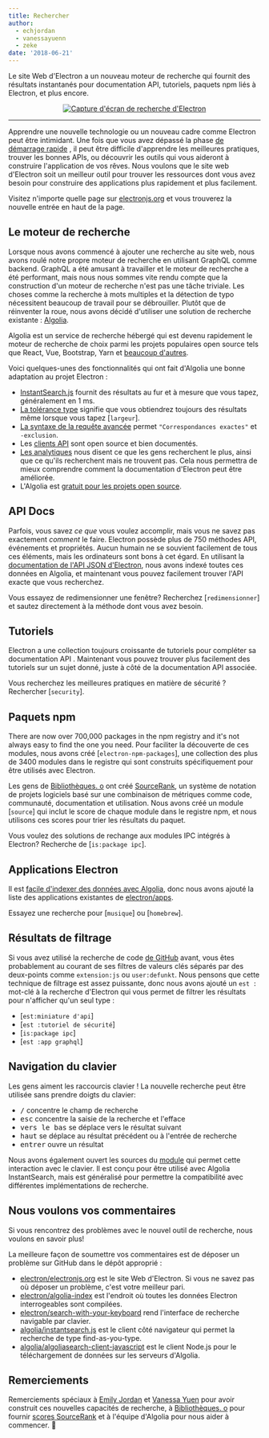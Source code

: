 ```yaml
---
title: Rechercher
author:
  - echjordan
  - vanessayuenn
  - zeke
date: '2018-06-21'
---
```


Le site Web d'Electron a un nouveau moteur de recherche qui fournit des résultats instantanés pour documentation API, tutoriels, paquets npm liés à Electron, et plus encore.

<figure>
  <a href="https://electronjs.org/?query=resize" style="display: block; text-align: center;">
    <img class="screenshot" src="https://user-images.githubusercontent.com/2289/41683719-417ca80a-7490-11e8-9a52-fb145f4251ba.png" alt="Capture d'écran de recherche d'Electron">
  </a>
</figure>

---

Apprendre une nouvelle technologie ou un nouveau cadre comme Electron peut être intimidant. Une fois que vous avez dépassé la phase [de démarrage rapide](https://github.com/electron/electron-quick-start) , il peut être difficile d'apprendre les meilleures pratiques, trouver les bonnes APIs, ou découvrir les outils qui vous aideront à construire l'application de vos rêves. Nous voulons que le site web d'Electron soit un meilleur outil pour trouver les ressources dont vous avez besoin pour construire des applications plus rapidement et plus facilement.

Visitez n'importe quelle page sur [electronjs.org](https://electronjs.org) et vous trouverez la nouvelle entrée en haut de la page.

## Le moteur de recherche

Lorsque nous avons commencé à ajouter une recherche au site web, nous avons roulé notre propre moteur de recherche en utilisant GraphQL comme backend. GraphQL a été amusant à travailler et le moteur de recherche a été performant, mais nous nous sommes vite rendu compte que la construction d'un moteur de recherche n'est pas une tâche triviale. Les choses comme la recherche à mots multiples et la détection de typo nécessitent beaucoup de travail pour se débrouiller. Plutôt que de réinventer la roue, nous avons décidé d'utiliser une solution de recherche existante : [Algolia](https://algolia.com).

Algolia est un service de recherche hébergé qui est devenu rapidement le moteur de recherche de choix parmi les projets populaires open source tels que React, Vue, Bootstrap, Yarn et [beaucoup d'autres](https://community.algolia.com/docsearch/).

Voici quelques-unes des fonctionnalités qui ont fait d'Algolia une bonne adaptation au projet Electron :

- [InstantSearch.js](https://community.algolia.com/instantsearch.js) fournit des résultats au fur et à mesure que vous tapez, généralement en 1 ms.
- [La tolérance type](https://www.algolia.com/doc/guides/textual-relevance/typo-tolerance/) signifie que vous obtiendrez toujours des résultats même lorsque vous tapez [`largeur`].
- [La syntaxe de la requête avancée](https://www.algolia.com/doc/api-reference/api-parameters/advancedSyntax/) permet `"Correspondances exactes"` et `-exclusion`.
- Les [clients API](https://www.algolia.com/doc/api-client/javascript/getting-started/) sont open source et bien documentés.
- [Les analytiques](https://www.algolia.com/doc/guides/analytics/analytics-overview/) nous disent ce que les gens recherchent le plus, ainsi que ce qu'ils recherchent mais ne trouvent pas. Cela nous permettra de mieux comprendre comment la documentation d'Electron peut être améliorée.
- L'Algolia est [gratuit pour les projets open source](https://www.algolia.com/for-open-source).

## API Docs

Parfois, vous savez *ce que* vous voulez accomplir, mais vous ne savez pas exactement *comment* le faire. Electron possède plus de 750 méthodes API, événements et propriétés. Aucun humain ne se souvient facilement de tous ces éléments, mais les ordinateurs sont bons à cet égard. En utilisant la [documentation de l'API JSON d'Electron](https://electronjs.org/blog/api-docs-json-schema), nous avons indexé toutes ces données en Algolia, et maintenant vous pouvez facilement trouver l'API exacte que vous recherchez.

Vous essayez de redimensionner une fenêtre? Recherchez [`redimensionner`] et sautez directement à la méthode dont vous avez besoin.

## Tutoriels

Electron a une collection toujours croissante de tutoriels pour compléter sa documentation API . Maintenant vous pouvez trouver plus facilement des tutoriels sur un sujet donné, juste à côté de la documentation API associée.

Vous recherchez les meilleures pratiques en matière de sécurité ? Rechercher [`security`].

## Paquets npm

There are now over 700,000 packages in the npm registry and it's not always easy to find the one you need. Pour faciliter la découverte de ces modules, nous avons créé [`electron-npm-packages`], une collection des plus de 3400 modules dans le registre qui sont construits spécifiquement pour être utilisés avec Electron.

Les gens de [Bibliothèques. o](https://libraries.io) ont créé [SourceRank](https://docs.libraries.io/overview.html#sourcerank), un système de notation de projets logiciels basé sur une combinaison de métriques comme code, communauté, documentation et utilisation. Nous avons créé un module [`source`] qui inclut le score de chaque module dans le registre npm, et nous utilisons ces scores pour trier les résultats du paquet.

Vous voulez des solutions de rechange aux modules IPC intégrés à Electron? Recherche de [`is:package ipc`].

## Applications Electron

Il est [facile d'indexer des données avec Algolia](https://github.com/electron/algolia-indices), donc nous avons ajouté la liste des applications existantes de [electron/apps](https://github.com/electron/apps).

Essayez une recherche pour [`musique`] ou [`homebrew`].

## Résultats de filtrage

Si vous avez utilisé la recherche de code [de GitHub](https://github.com/search) avant, vous êtes probablement au courant de ses filtres de valeurs clés séparés par des deux-points comme `extension:js` ou `user:defunkt`. Nous pensons que cette technique de filtrage est assez puissante, donc nous avons ajouté un `est :` mot-clé à la recherche d'Electron qui vous permet de filtrer les résultats pour n'afficher qu'un seul type :

- [`est:miniature d'api`]
- [`est :tutoriel de sécurité`]
- [`is:package ipc`]
- [`est :app graphql`]

## Navigation du clavier

Les gens aiment les raccourcis clavier ! La nouvelle recherche peut être utilisée sans prendre doigts du clavier:

- <kbd>/</kbd> concentre le champ de recherche
- <kbd>esc</kbd> concentre la saisie de la recherche et l'efface
- <kbd>vers le bas</kbd> se déplace vers le résultat suivant
- <kbd>haut</kbd> se déplace au résultat précédent ou à l'entrée de recherche
- <kbd>entrer</kbd> ouvre un résultat

Nous avons également ouvert les sources du [module](https://github.com/electron/search-with-your-keyboard/) qui permet cette interaction avec le clavier. Il est conçu pour être utilisé avec Algolia InstantSearch, mais est généralisé pour permettre la compatibilité avec différentes implémentations de recherche.

## Nous voulons vos commentaires

Si vous rencontrez des problèmes avec le nouvel outil de recherche, nous voulons en savoir plus!

La meilleure façon de soumettre vos commentaires est de déposer un problème sur GitHub dans le dépôt approprié :

- [electron/electronjs.org](https://github.com/electron/electronjs.org) est le site Web d'Electron. Si vous ne savez pas où déposer un problème, c'est votre meilleur pari.
- [electron/algolia-index](https://github.com/electron/algolia-indices) est l'endroit où toutes les données Electron interrogeables sont compilées.
- [electron/search-with-your-keyboard](https://github.com/electron/search-with-your-keyboard) rend l'interface de recherche navigable par clavier.
- [algolia/instantsearch.js](https://github.com/algolia/instantsearch.js) est le client côté navigateur qui permet la recherche de type find-as-you-type.
- [algolia/algoliasearch-client-javascript](https://github.com/algolia/algoliasearch-client-javascript) est le client Node.js pour le téléchargement de données sur les serveurs d'Algolia.

## Remerciements

Remerciements spéciaux à [Emily Jordan](https://github.com/echjordan) et [Vanessa Yuen](https://github.com/vanessayuenn) pour avoir construit ces nouvelles capacités de recherche, à [Bibliothèques. o](https://libraries.io) pour fournir [scores SourceRank](https://docs.libraries.io/overview.html#sourcerank) et à l'équipe d'Algolia pour nous aider à commencer. 🍹